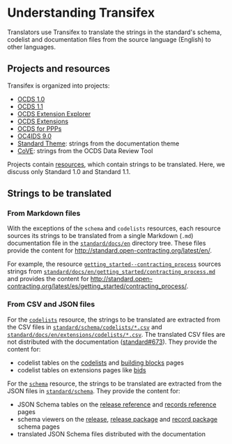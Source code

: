 # Understanding Transifex

Translators use Transifex to translate the strings in the standard's schema, codelist and documentation files from the source language (English) to other languages.

## Projects and resources

Transifex is organized into projects:

* [OCDS 1.0](https://www.transifex.com/OpenDataServices/open-contracting-standard-1-0/dashboard/)
* [OCDS 1.1](https://www.transifex.com/OpenDataServices/open-contracting-standard-1-1/dashboard/)
* [OCDS Extension Explorer](https://www.transifex.com/OpenDataServices/ocds-extension-explorer/dashboard/)
* [OCDS Extensions](https://www.transifex.com/OpenDataServices/ocds-extensions/dashboard/)
* [OCDS for PPPs](https://www.transifex.com/OpenDataServices/ocds-for-ppps/dashboard/)
* [OC4IDS 9.0](https://www.transifex.com/OpenDataServices/oc4ids-09/dashboard/)
* [Standard Theme](https://www.transifex.com/OpenDataServices/open-contracting-standard-theme/dashboard/): strings from the documentation theme
* [CoVE](https://www.transifex.com/OpenDataServices/cove/dashboard/): strings from the OCDS Data Review Tool

Projects contain [resources](https://www.transifex.com/OpenDataServices/open-contracting-standard-1-1/content/), which contain strings to be translated. Here, we discuss only Standard 1.0 and Standard 1.1.

## Strings to be translated

### From Markdown files

With the exceptions of the `schema` and `codelists` resources, each resource sources its strings to be translated from a single Markdown (`.md`) documentation file in the [`standard/docs/en`](https://github.com/open-contracting/standard/tree/HEAD/standard/docs/en) directory tree. These files provide the content for <http://standard.open-contracting.org/latest/en/>.

For example, the resource [`getting_started--contracting_process`](https://www.transifex.com/OpenDataServices/open-contracting-standard-1-1/translate/#es/getting_started--contracting_process/111787219) sources strings from [`standard/docs/en/getting_started/contracting_process.md`](https://github.com/open-contracting/standard/blob/HEAD/standard/docs/en/getting_started/contracting_process.md) and provides the content for <http://standard.open-contracting.org/latest/es/getting_started/contracting_process/>.

### From CSV and JSON files

For the [`codelists`](https://www.transifex.com/OpenDataServices/open-contracting-standard-1-1/translate/#es/codelists/76986036) resource, the strings to be translated are extracted from the CSV files in [`standard/schema/codelists/*.csv`](https://github.com/open-contracting/standard/tree/HEAD/standard/schema/codelists) and [`standard/docs/en/extensions/codelists/*.csv`](https://github.com/open-contracting/standard/tree/HEAD/standard/docs/en/extensions/codelists). The translated CSV files are not distributed with the documentation ([standard#673](https://github.com/open-contracting/standard/issues/673)). They provide the content for: 

* codelist tables on the [codelists](http://standard.open-contracting.org/latest/es/schema/codelists/) and [building blocks](http://standard.open-contracting.org/latest/es/getting_started/building_blocks/) pages
* codelist tables on extensions pages like [bids](http://standard.open-contracting.org/latest/es/extensions/bids/)

For the [`schema`](https://www.transifex.com/OpenDataServices/open-contracting-standard-1-1/translate/#es/schema/76882756) resource, the strings to be translated are extracted from the JSON files in [`standard/schema`](https://github.com/open-contracting/standard/tree/HEAD/standard/schema). They provide the content for:

* JSON Schema tables on the [release reference](http://standard.open-contracting.org/latest/es/schema/reference/) and [records reference](http://standard.open-contracting.org/latest/es/schema/records_reference/) pages
* schema viewers on the [release](http://standard.open-contracting.org/latest/es/schema/release/), [release package](http://standard.open-contracting.org/latest/es/schema/release_package/) and [record package](http://standard.open-contracting.org/latest/es/schema/record_package/) schema pages
* translated JSON Schema files distributed with the documentation
